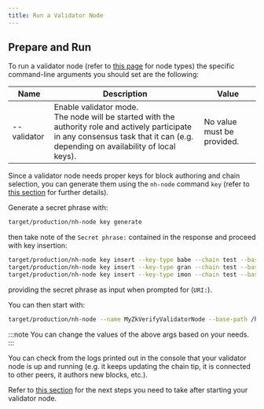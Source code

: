 ```yaml
---
title: Run a Validator Node
---
```


## Prepare and Run

To run a validator node (refer to [this page](../01-preliminaries.md#node-types.md) for node types) the specific command-line arguments you should set are the following:

| Name        | Description                                                                                                                                                                             | Value                      |
| ----------- | --------------------------------------------------------------------------------------------------------------------------------------------------------------------------------------- | -------------------------- |
| --validator | Enable validator mode.<br/> The node will be started with the authority role and actively participate in any consensus task that it can (e.g. depending on availability of local keys). | No value must be provided. |

Since a validator node needs proper keys for block authoring and chain selection, you can generate them using the `nh-node` command `key` (refer to [this section](./01-preliminaries.md#node-command-line-utilities) for further details).

Generate a secret phrase with:

```bash
target/production/nh-node key generate
```

then take note of the `Secret phrase:` contained in the response and proceed with key insertion:

```bash
target/production/nh-node key insert --key-type babe --chain test --base-path /home/your_user/validator_node_data --scheme sr25519
target/production/nh-node key insert --key-type gran --chain test --base-path /home/your_user/validator_node_data --scheme ed25519
target/production/nh-node key insert --key-type imon --chain test --base-path /home/your_user/validator_node_data --scheme sr25519
```

providing the secret phrase as input when prompted for (`URI:`).

You can then start with:

```bash
target/production/nh-node --name MyZkVerifyValidatorNode --base-path /home/your_user/validator_node_data --chain test --port 30353 --validator
```

:::note
You can change the values of the above args based on your needs.
:::

You can check from the logs printed out in the console that your validator node is up and running (e.g. it keeps updating the chain tip, it is connected to other peers, it authors new blocks, etc.).

Refer to [this section](../02-run_using_docker/04-run-validator-node.md#next-steps) for the next steps you need to take after starting your validator node.
